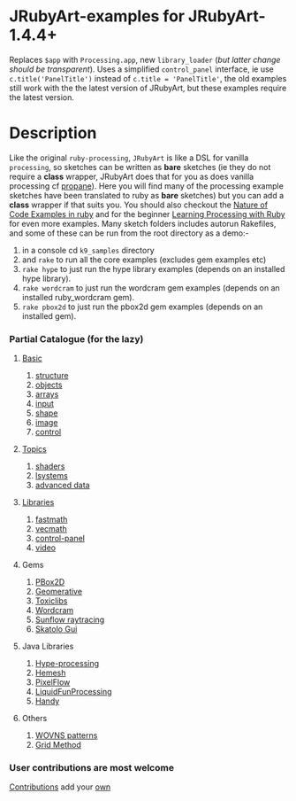 # JRubyArt-examples for JRubyArt-1.4.4+
Replaces `$app` with `Processing.app`, new `library_loader` (_but latter change should be transparent_).
Uses a simplified `control_panel` interface, ie use `c.title('PanelTitle')` instead of `c.title = 'PanelTitle'`, the old examples still work with the the latest version of JRubyArt, but these examples require the latest version.

Description
================

Like the original `ruby-processing`, `JRubyArt` is like a DSL for vanilla `processing`, so sketches can be written as **bare** sketches (ie they do not require a **class** wrapper, JRubyArt does that for you as does vanilla processing cf [propane][propane]). Here you will find many of the processing example sketches have been translated to ruby as **bare** sketches) but you can add a **class** wrapper if that suits you. You should also checkout the [Nature of Code Examples in ruby][] and for the beginner [Learning Processing with Ruby][] for even more examples. Many sketch folders includes autorun Rakefiles, and some of these can be run from the root directory as a demo:-

1. in a console cd `k9_samples` directory
2. and `rake` to run all the core examples (excludes gem examples etc)
3. `rake hype` to just run the hype library examples (depends on an installed hype library).
4. `rake wordcram` to just run the wordcram gem examples (depends on an installed ruby_wordcram gem).
5. `rake pbox2d` to just run the pbox2d gem examples (depends on an installed gem).

### Partial Catalogue (for the lazy)

1. [Basic][]

    1. [structure][]
    2. [objects][]
    3. [arrays][]
    4. [input][]
    5. [shape][]
    6. [image][]
    7. [control][]

2. [Topics][]

    1. [shaders][]
    2. [lsystems][]
    3. [advanced data][]

3. [Libraries][]
    1. [fastmath][]
    2. [vecmath][]
    3. [control-panel][]
    4. [video][]

4. Gems
   1. [PBox2D][pbox2d]
   2. [Geomerative][geomerative]
   3. [Toxiclibs][toxiclibs]
   4. [Wordcram][wordcram]
   5. [Sunflow raytracing][joons]
   6. [Skatolo Gui][skatolo]

5. Java Libraries
   1. [Hype-processing][hype]
   2. [Hemesh][hemesh]
   3. [PixelFlow][flow]
   4. [LiquidFunProcessing][liquid]
   5. [Handy][handy]

6. Others
   1. [WOVNS patterns][wovns]
   2. [Grid Method][grid]

### User contributions are most welcome
[Contributions][] add your [own][]

[handy]:https://github.com/ruby-processing/JRubyArt-examples/tree/master/external_library/java/handy
[liquid]:https://github.com/ruby-processing/JRubyArt-examples/tree/master/external_library/java/LiquidFunProcessing
[flow]:https://github.com/ruby-processing/JRubyArt-examples/tree/master/external_library/java/PixelFlow
[wovns]:https://github.com/ruby-processing/JRubyArt-examples/tree/master/examples/WOVNS
[grid]:https://github.com/ruby-processing/JRubyArt-examples/tree/master/examples/grid_method
[Learning Processing with Ruby]:https://github.com/ruby-processing/learning-processing-with-ruby
[Nature of Code Examples in ruby]:https://github.com/ruby-processing/The-Nature-of-Code-for-JRubyArt
[Contributions]:https://github.com/ruby-processing/JRubyArt-examples/tree/master/contributed
[own]:https://github.com/ruby-processing/JRubyArt-examples/blob/master/CONTRIBUTING.md
[Basic]:https://github.com/ruby-processing/JRubyArt-examples/tree/master/processing_app/basics
[structure]:https://github.com/ruby-processing/JRubyArt-examples/tree/master/processing_app/basics/structure
[objects]:https://github.com/ruby-processing/JRubyArt-examples/tree/master/processing_app/basics/objects
[arrays]:https://github.com/ruby-processing/JRubyArt-examples/tree/master/processing_app/basics/arrays
[control]:https://github.com/ruby-processing/JRubyArt-examples/tree/master/processing_app/basics/control
[shape]:https://github.com/ruby-processing/JRubyArt-examples/tree/master/processing_app/basics/shape
[input]:https://github.com/ruby-processing/JRubyArt-examples/tree/master/processing_app/basics/input
[image]:https://github.com/ruby-processing/JRubyArt-examples/tree/master/processing_app/basics/image
[Topics]:https://github.com/ruby-processing/JRubyArt-examples/tree/master/processing_app/topics
[lsystems]:https://github.com/ruby-processing/JRubyArt-examples/tree/master/processing_app/topics/lsystems
[advanced data]:https://github.com/ruby-processing/JRubyArt-examples/tree/master/processing_app/topics/advanced_data
[shaders]:https://github.com/ruby-processing/JRubyArt-examples/tree/master/processing_app/topics/shaders
[Libraries]:https://github.com/ruby-processing/JRubyArt-examples/tree/master/processing_app/library
[fastmath]:https://github.com/ruby-processing/JRubyArt-examples/tree/master/processing_app/library/fastmath
[vecmath]:https://github.com/ruby-processing/JRubyArt-examples/tree/master/processing_app/library/vecmath
[video]:https://github.com/ruby-processing/JRubyArt-examples/tree/master/processing_app/library/video
[control-panel]:https://github.com/ruby-processing/JRubyArt-examples/tree/master/contributed/jwishy.rb
[PBox2D]:https://github.com/ruby-processing/JRubyArt-examples/tree/master/external_library/ruby_gem/jbox2d
[hype]:https://github.com/ruby-processing/JRubyArt-examples/tree/master/external_library/java/hype
[hemesh]:https://github.com/ruby-processing/JRubyArt-examples/tree/master/external_library/java/hemesh
[joons]:https://github.com/ruby-processing/JRubyArt-examples/tree/master/external_library/gem/joonsrenderer
[skatolo]:https://github.com/ruby-processing/JRubyArt-examples/tree/master/external_library/gem/skatolo
[geomerative]:https://github.com/ruby-processing/JRubyArt-examples/tree/master/external_library/gem/geomerative
[toxiclibs]:https://github.com/ruby-processing/JRubyArt-examples/tree/master/external_library/gem/toxiclibs
[wordcram]:https://github.com/ruby-processing/JRubyArt-examples/tree/master/external_library/gem/ruby_wordcram
[propane]:https://ruby-processing.github.io/propane/
